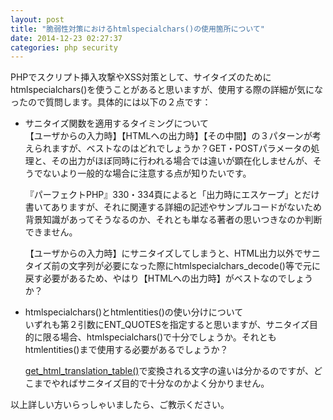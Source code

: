 ```yaml
---
layout: post
title: "脆弱性対策におけるhtmlspecialchars()の使用箇所について"
date: 2014-12-23 02:27:37
categories: php security
---
```

<p>PHPでスクリプト挿入攻撃やXSS対策として、サイタイズのためにhtmlspecialchars()を使うことがあると思いますが、使用する際の詳細が気になったので質問します。具体的には以下の２点です：</p>

<ul>
<li><p>サニタイズ関数を適用するタイミングについて<br>
【ユーザからの入力時】【HTMLへの出力時】【その中間】の３パターンが考えられますが、ベストなのはどれでしょうか？GET・POSTパラメータの処理と、その出力がほぼ同時に行われる場合では違いが顕在化しませんが、そうでないより一般的な場合に注意する点が知りたいです。</p>

<p>『パーフェクトPHP』330・334頁によると「出力時にエスケープ」とだけ書いてありますが、それに関連する詳細の記述やサンプルコードがないため背景知識があってそうなるのか、それとも単なる著者の思いつきなのか判断できません。</p>

<p>【ユーザからの入力時】にサニタイズしてしまうと、HTML出力以外でサニタイズ前の文字列が必要になった際にhtmlspecialchars_decode()等で元に戻す必要があるため、やはり【HTMLへの出力時】がベストなのでしょうか？</p></li>
<li><p>htmlspecialchars()とhtmlentities()の使い分けについて<br>
いずれも第２引数にENT_QUOTESを指定すると思いますが、サニタイズ目的に限る場合、htmlspecialchars()で十分でしょうか。それともhtmlentities()まで使用する必要があるでしょうか？</p>

<p><a href="http://php.net/manual/ja/function.get-html-translation-table.php">get_html_translation_table()</a>で変換される文字の違いは分かるのですが、どこまでやればサニタイズ目的で十分なのかよく分かりません。</p></li>
</ul>

<p>以上詳しい方いらっしゃいましたら、ご教示ください。</p>
